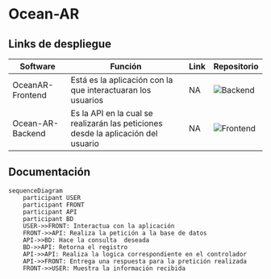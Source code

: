 # Ocean-AR

## Links de despliegue
| Software | Función | Link | Repositorio |
| ------------- | ------------- | ------------- | ------------- |
| OceanAR-Frontend | Está es la aplicación con la que interactuaran los usuarios | NA | ![Backend](https://github.com/armap99/Ocean-AR-Backend) |
| Ocean-AR-Backend | Es la API en la cual se realizarán las peticiones desde la aplicación del usuario | NA | ![Frontend](https://github.com/moiseshernandez26/OceanAR-Frontend) |

## Documentación
```mermaid
sequenceDiagram
    participant USER
    participant FRONT
    participant API
    participant BD
    USER->>FRONT: Interactua con la aplicación
    FRONT->>API: Realiza la petición a la base de datos
    API->>BD: Hace la consulta  deseada
    BD->>API: Retorna el registro
    API->>API: Realiza la logica correspondiente en el controlador
    API->>FRONT: Entrega una respuesta para la pretición realizada
    FRONT->>USER: Muestra la información recibida
```
